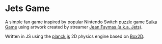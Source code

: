# Jets Game

A simple fan game inspired by popular Nintendo Switch puzzle game [Suika Game](https://github.com/BSCode/jets-game.git) using artwork created by streamer [Jean Faymas (a.k.a. Jets)](https://www.twitch.tv/jeanfaymas).

Written in JS using the [planck.js](https://piqnt.com/planck.js) 2D physics engine based on [Box2D](https://box2d.org/).
